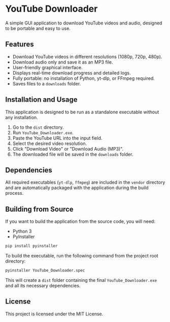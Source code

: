 # YouTube Downloader

A simple GUI application to download YouTube videos and audio, designed to be portable and easy to use.

## Features

- Download YouTube videos in different resolutions (1080p, 720p, 480p).
- Download audio only and save it as an MP3 file.
- User-friendly graphical interface.
- Displays real-time download progress and detailed logs.
- Fully portable: no installation of Python, yt-dlp, or FFmpeg required.
- Saves files to a `downloads` folder.

## Installation and Usage

This application is designed to be run as a standalone executable without any installation.

1.  Go to the `dist` directory.
2.  Run `YouTube_Downloader.exe`.
3.  Paste the YouTube URL into the input field.
4.  Select the desired video resolution.
5.  Click "Download Video" or "Download Audio (MP3)".
6.  The downloaded file will be saved in the `downloads` folder.

## Dependencies

All required executables (`yt-dlp`, `ffmpeg`) are included in the `vendor` directory and are automatically packaged with the application during the build process.

## Building from Source

If you want to build the application from the source code, you will need:

- Python 3
- PyInstaller

```bash
pip install pyinstaller
```

To build the executable, run the following command from the project root directory:

```bash
pyinstaller YouTube_Downloader.spec
```

This will create a `dist` folder containing the final `YouTube_Downloader.exe` and all its necessary dependencies.

## License

This project is licensed under the MIT License.
